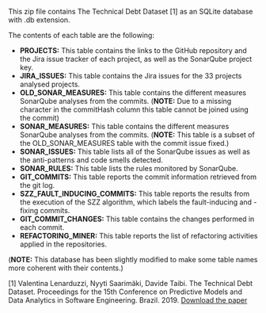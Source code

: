 ﻿This zip file contains The Technical Debt Dataset [1] as an SQLite database with .db extension.

The contents of each table are the following:
* **PROJECTS:** This table contains the links to the GitHub repository and the Jira issue tracker of each project, as well as the SonarQube project key.
* **JIRA_ISSUES:** This table contains the Jira issues for the 33 projects analysed projects.
* **OLD_SONAR_MEASURES:** This table contains the different measures SonarQube analyses from the commits. (**NOTE:** Due to a missing character in the commitHash column this table cannot be joined using the commit)
* **SONAR_MEASURES:** This table contains the different measures SonarQube analyses from the commits. (**NOTE:** This table is a subset of the OLD_SONAR_MEASURES table with the commit issue fixed.)
* **SONAR_ISSUES:** This table lists all of the SonarQube issues as well as the anti-patterns and code smells detected.
* **SONAR_RULES:** This table lists the rules monitored by SonarQube.
* **GIT_COMMITS:** This table reports the commit information retrieved from the git log.
* **SZZ_FAULT_INDUCING_COMMITS:** This table reports the results from the execution of the SZZ algorithm, which labels the fault-inducing and -fixing commits.
* **GIT_COMMIT_CHANGES:** This table contains the changes performed in each commit.
* **REFACTORING_MINER:** This table reports the list of refactoring activities applied in the repositories.

(**NOTE:** This database has been slightly modified to make some table names more coherent with their contents.)

[1] Valentina Lenarduzzi, Nyyti Saarimäki, Davide Taibi. The Technical Debt Dataset. Proceedings for the 15th Conference on Predictive Models and Data Analytics in Software Engineering. Brazil. 2019. [Download the paper](http://www.taibi.it/sites/default/files/2019%20-%20Promise%20-%20The%20Technical%20Debt%20Dataset%20-%20ACM%20Version.pdf)
